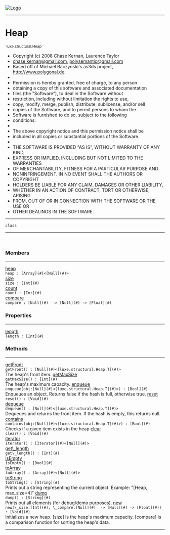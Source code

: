 
[![Logo](../../../images/logo.png)](../../../api/index.html)

---



<h1>Heap</h1>
<small>`luxe.structural.Heap`</small>

* Copyright (c) 2008 Chase Kernan, Laurence Taylor
* chase.kernan@gmail.com, polysemantic@gmail.com
* Based off of Michael Baczynski's as3ds project, http://www.polygonal.de.
*
* Permission is hereby granted, free of charge, to any person
* obtaining a copy of this software and associated documentation
* files (the "Software"), to deal in the Software without
* restriction, including without limitation the rights to use,
* copy, modify, merge, publish, distribute, sublicense, and/or sell
* copies of the Software, and to permit persons to whom the
* Software is furnished to do so, subject to the following
* conditions:
*
* The above copyright notice and this permission notice shall be
* included in all copies or substantial portions of the Software.
*
* THE SOFTWARE IS PROVIDED "AS IS", WITHOUT WARRANTY OF ANY KIND,
* EXPRESS OR IMPLIED, INCLUDING BUT NOT LIMITED TO THE WARRANTIES
* OF MERCHANTABILITY, FITNESS FOR A PARTICULAR PURPOSE AND
* NONINFRINGEMENT. IN NO EVENT SHALL THE AUTHORS OR COPYRIGHT
* HOLDERS BE LIABLE FOR ANY CLAIM, DAMAGES OR OTHER LIABILITY,
* WHETHER IN AN ACTION OF CONTRACT, TORT OR OTHERWISE, ARISING
* FROM, OUT OF OR IN CONNECTION WITH THE SOFTWARE OR THE USE OR
* OTHER DEALINGS IN THE SOFTWARE.

---

`class`

---

&nbsp;
&nbsp;



<h3>Members</h3> <hr/><span class="member apipage">
                <a name="heap"><a class="lift" href="#heap">heap</a></a><div class="clear"></div><code class="signature apipage">heap : [Array](#)&lt;[Null](#)&gt;</code><br/></span>
            <span class="small_desc_flat"></span><span class="member apipage">
                <a name="size"><a class="lift" href="#size">size</a></a><div class="clear"></div><code class="signature apipage">size : [Int](#)</code><br/></span>
            <span class="small_desc_flat"></span><span class="member apipage">
                <a name="count"><a class="lift" href="#count">count</a></a><div class="clear"></div><code class="signature apipage">count : [Int](#)</code><br/></span>
            <span class="small_desc_flat"></span><span class="member apipage">
                <a name="compare"><a class="lift" href="#compare">compare</a></a><div class="clear"></div><code class="signature apipage">compare : [Null](#)&nbsp; -&gt; [Null](#)&nbsp;-&gt; [Float](#)</code><br/></span>
            <span class="small_desc_flat"></span>



<h3>Properties</h3> <hr/><span class="member apipage">
                <a name="length"><a class="lift" href="#length">length</a></a> <div class="clear"></div><code class="signature apipage">length : [Int](#)</code><br/></span>
            <span class="small_desc_flat"></span>



<h3>Methods</h3> <hr/><span class="method apipage">
            <a name="getFront"><a class="lift" href="#getFront">getFront</a></a> <div class="clear"></div><code class="signature apipage">getFront() : [Null](#)&lt;[luxe.structural.Heap.T](#)&gt;</code><br/><span class="small_desc_flat">The heap's front item.</span>
        </span>
    <span class="method apipage">
            <a name="getMaxSize"><a class="lift" href="#getMaxSize">getMaxSize</a></a> <div class="clear"></div><code class="signature apipage">getMaxSize() : [Int](#)</code><br/><span class="small_desc_flat">The heap's maximum capacity.</span>
        </span>
    <span class="method apipage">
            <a name="enqueue"><a class="lift" href="#enqueue">enqueue</a></a> <div class="clear"></div><code class="signature apipage">enqueue(obj:[Null](#)&lt;[luxe.structural.Heap.T](#)&gt;<span></span>) : [Bool](#)</code><br/><span class="small_desc_flat">Enqueues an object. Returns false if the hash is full, otherwise true.</span>
        </span>
    <span class="method apipage">
            <a name="reset"><a class="lift" href="#reset">reset</a></a> <div class="clear"></div><code class="signature apipage">reset() : [Void](#)</code><br/><span class="small_desc_flat"></span>
        </span>
    <span class="method apipage">
            <a name="dequeue"><a class="lift" href="#dequeue">dequeue</a></a> <div class="clear"></div><code class="signature apipage">dequeue() : [Null](#)&lt;[luxe.structural.Heap.T](#)&gt;</code><br/><span class="small_desc_flat">Dequeues and returns the front item. If the hash is empty, this returns
        null.</span>
        </span>
    <span class="method apipage">
            <a name="contains"><a class="lift" href="#contains">contains</a></a> <div class="clear"></div><code class="signature apipage">contains(obj:[Null](#)&lt;[luxe.structural.Heap.T](#)&gt;<span></span>) : [Bool](#)</code><br/><span class="small_desc_flat">Checks if a given item exists in the heap</span>
        </span>
    <span class="method apipage">
            <a name="clear"><a class="lift" href="#clear">clear</a></a> <div class="clear"></div><code class="signature apipage">clear() : [Void](#)</code><br/><span class="small_desc_flat"></span>
        </span>
    <span class="method apipage">
            <a name="iterator"><a class="lift" href="#iterator">iterator</a></a> <div class="clear"></div><code class="signature apipage">iterator() : [Iterator](#)&lt;[Null](#)&gt;</code><br/><span class="small_desc_flat"></span>
        </span>
    <span class="method apipage">
            <a name="get_length"><a class="lift" href="#get_length">get\_length</a></a> <div class="clear"></div><code class="signature apipage">get\_length() : [Int](#)</code><br/><span class="small_desc_flat"></span>
        </span>
    <span class="method apipage">
            <a name="isEmpty"><a class="lift" href="#isEmpty">isEmpty</a></a> <div class="clear"></div><code class="signature apipage">isEmpty() : [Bool](#)</code><br/><span class="small_desc_flat"></span>
        </span>
    <span class="method apipage">
            <a name="toArray"><a class="lift" href="#toArray">toArray</a></a> <div class="clear"></div><code class="signature apipage">toArray() : [Array](#)&lt;[Null](#)&gt;</code><br/><span class="small_desc_flat"></span>
        </span>
    <span class="method apipage">
            <a name="toString"><a class="lift" href="#toString">toString</a></a> <div class="clear"></div><code class="signature apipage">toString() : [String](#)</code><br/><span class="small_desc_flat">Prints out a string representing the current object.
        Example: "[Heap, max_size=4]"</span>
        </span>
    <span class="method apipage">
            <a name="dump"><a class="lift" href="#dump">dump</a></a> <div class="clear"></div><code class="signature apipage">dump() : [String](#)</code><br/><span class="small_desc_flat">Prints out all elements (for debug/demo purposes).</span>
        </span>
    <span class="method apipage">
            <a name="new"><a class="lift" href="#new">new</a></a> <div class="clear"></div><code class="signature apipage">new(\_size:[Int](#)<span></span>, \_compare:[Null](#)&nbsp; -&gt; [Null](#)&nbsp;-&gt; [Float](#)<span></span>) : [Void](#)</code><br/><span class="small_desc_flat">Initializes a new heap.
        [size] is the heap's maximum capacity.
        [compare] is a comparison function for sorting the heap's data.</span>
        </span>
    





---

&nbsp;
&nbsp;
&nbsp;
&nbsp;